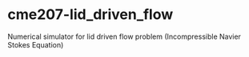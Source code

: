 # cme207-lid_driven_flow
Numerical simulator for lid driven flow problem (Incompressible Navier Stokes Equation)
